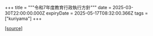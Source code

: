 +++
title = """令和7年度教育行政執行方針"""
date = 2025-03-30T22:00:00.000Z
expiryDate = 2025-05-17T08:32:00.366Z
tags = ["kuriyama"]
+++


[[source]](https://www.town.kuriyama.hokkaido.jp/soshiki/28/31116.html)
